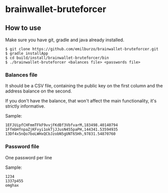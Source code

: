 brainwallet-bruteforcer
=======================

## How to use

Make sure you have git, gradle and java already installed.

```
$ git clone https://github.com/emilburzo/brainwallet-bruteforcer.git
$ gradle installApp
$ cd build/install/brainwallet-bruteforcer/bin
$ ./brainwallet-bruteforcer <balances file> <passwords file>
```

### Balances file

It should be a CSV file, containing the public key on the first column and the address balance on the second.

If you don't have the balance, that won't affect the main functionality, it's strictly informative.

Sample:

```
1EFJUipfCHFmmTFkF9vvjFKdBf3VbfvarM,183498.40140794
1FfmbHfnpaZjKFvyi1okTjJJusN455paPH,144341.53594935
13Df4x5nQo7boLWHxQCbJzobN5gUNT65Hh,97831.54870760
```

### Password file

One password per line

Sample:

```
1234
1337p455
omghax
```

